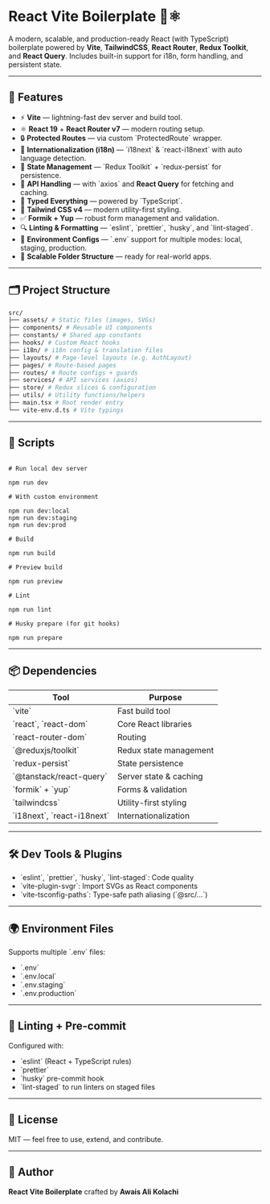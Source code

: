 # React Vite Boilerplate 🧪⚛️

A modern, scalable, and production-ready React (with TypeScript) boilerplate powered by **Vite**, **TailwindCSS**, **React Router**, **Redux Toolkit**, and **React Query**. Includes built-in support for i18n, form handling, and persistent state.

---

## 🚀 Features

- ⚡️ **Vite** — lightning-fast dev server and build tool.
- ⚛️ **React 19** + **React Router v7** — modern routing setup.
- 🔒 **Protected Routes** — via custom \`ProtectedRoute\` wrapper.
- 💬 **Internationalization (i18n)** — \`i18next\` & \`react-i18next\` with auto language detection.
- 🧠 **State Management** — \`Redux Toolkit\` + \`redux-persist\` for persistence.
- 📡 **API Handling** — with \`axios\` and **React Query** for fetching and caching.
- 🎯 **Typed Everything** — powered by \`TypeScript\`.
- 🎨 **Tailwind CSS v4** — modern utility-first styling.
- ✅ **Formik + Yup** — robust form management and validation.
- 🔍 **Linting & Formatting** — \`eslint\`, \`prettier\`, \`husky\`, and \`lint-staged\`.
- 🔧 **Environment Configs** — \`.env\` support for multiple modes: local, staging, production.
- 📁 **Scalable Folder Structure** — ready for real-world apps.

---

## 🗂️ Project Structure

```bash
src/
├── assets/ # Static files (images, SVGs)
├── components/ # Reusable UI components
├── constants/ # Shared app constants
├── hooks/ # Custom React hooks
├── i18n/ # i18n config & translation files
├── layouts/ # Page-level layouts (e.g. AuthLayout)
├── pages/ # Route-based pages
├── routes/ # Route configs + guards
├── services/ # API services (axios)
├── store/ # Redux slices & configuration
├── utils/ # Utility functions/helpers
├── main.tsx # Root render entry
└── vite-env.d.ts # Vite typings
```

---

## 🧪 Scripts

```

# Run local dev server

npm run dev

# With custom environment

npm run dev:local
npm run dev:staging
npm run dev:prod

# Build

npm run build

# Preview build

npm run preview

# Lint

npm run lint

# Husky prepare (for git hooks)

npm run prepare
```

---

## 📦 Dependencies

| Tool                           | Purpose                |
| ------------------------------ | ---------------------- |
| \`vite\`                       | Fast build tool        |
| \`react\`, \`react-dom\`       | Core React libraries   |
| \`react-router-dom\`           | Routing                |
| \`@reduxjs/toolkit\`           | Redux state management |
| \`redux-persist\`              | State persistence      |
| \`@tanstack/react-query\`      | Server state & caching |
| \`formik\` + \`yup\`           | Forms & validation     |
| \`tailwindcss\`                | Utility-first styling  |
| \`i18next\`, \`react-i18next\` | Internationalization   |

---

## 🛠️ Dev Tools & Plugins

- \`eslint\`, \`prettier\`, \`husky\`, \`lint-staged\`: Code quality
- \`vite-plugin-svgr\`: Import SVGs as React components
- \`vite-tsconfig-paths\`: Type-safe path aliasing (\`@src/...\`)

---

## 🌍 Environment Files

Supports multiple \`.env\` files:

- \`.env\`
- \`.env.local\`
- \`.env.staging\`
- \`.env.production\`

---

## 🧹 Linting + Pre-commit

Configured with:

- \`eslint\` (React + TypeScript rules)
- \`prettier\`
- \`husky\` pre-commit hook
- \`lint-staged\` to run linters on staged files

---

## 📄 License

MIT — feel free to use, extend, and contribute.

---

## 📌 Author

**React Vite Boilerplate** crafted by **Awais Ali Kolachi**
